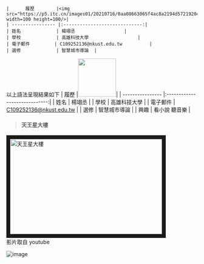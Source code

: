 ```
|      履歷        |<img src="https://p5.itc.cn/images01/20210716/0aa08663065f4ac8a2194d5721920422.jpeg" width=100 height=100/>|
| ---------------- |:-----------------------------:|
| 姓名             | 楊翊丞                  |
| 學校             | 高雄科技大學                  |
| 電子郵件         | C109252136@nkust.edu.tw          |
| 選修             | 智慧城市導論  |
```
以上語法呈現結果如下
|      履歷        |<img src="https://p5.itc.cn/images01/20210716/0aa08663065f4ac8a2194d5721920422.jpeg" width=100 height=100/>|
| ---------------- |:-----------------------------:|
| 姓名             | 楊翊丞                  |
| 學校             | 高雄科技大學                  |
| 電子郵件         | C109252136@nkust.edu.tw          |
| 選修             | 智慧城市導論      |
| 興趣             | 看小說 聽音樂  |

>#### 天王星大樓 
<a href="http://www.youtube.com/watch?feature=player_embedded&v=tfrMbCCHXlA" target="_blank"><img src="https://i.ytimg.com/vi/i8hZwbnrYw8/maxresdefault.jpg" 
alt="天王星大樓" width="400" height="250" border="10" /></a>
<br>影片取自 youtube


![image](https://github.com/C109252136/113-03-01/assets/161834924/922472c4-8dc9-441c-8b7d-620e4b2d10c3)


